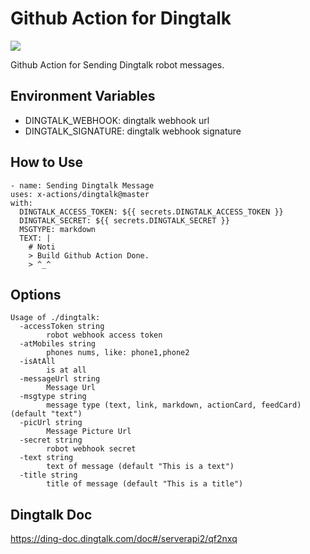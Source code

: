 # Github Action for Dingtalk

![](https://github.com/x-actions/dingtalk/workflows/dingtalk/badge.svg)

Github Action for Sending Dingtalk robot messages.

## Environment Variables

- DINGTALK_WEBHOOK: dingtalk webhook url
- DINGTALK_SIGNATURE: dingtalk webhook signature

## How to Use

```
- name: Sending Dingtalk Message
uses: x-actions/dingtalk@master
with:
  DINGTALK_ACCESS_TOKEN: ${{ secrets.DINGTALK_ACCESS_TOKEN }}
  DINGTALK_SECRET: ${{ secrets.DINGTALK_SECRET }}
  MSGTYPE: markdown
  TEXT: |
    # Noti
    > Build Github Action Done.
    > ^_^
```

## Options

```
Usage of ./dingtalk:
  -accessToken string
    	robot webhook access token
  -atMobiles string
    	phones nums, like: phone1,phone2
  -isAtAll
    	is at all
  -messageUrl string
    	Message Url
  -msgtype string
    	message type (text, link, markdown, actionCard, feedCard) (default "text")
  -picUrl string
    	Message Picture Url
  -secret string
    	robot webhook secret
  -text string
    	text of message (default "This is a text")
  -title string
    	title of message (default "This is a title")
```

## Dingtalk Doc

https://ding-doc.dingtalk.com/doc#/serverapi2/qf2nxq
